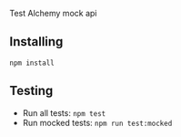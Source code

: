 Test Alchemy mock api

## Installing

```
npm install
```

## Testing

- Run all tests: `npm test`
- Run mocked tests: `npm run test:mocked`
